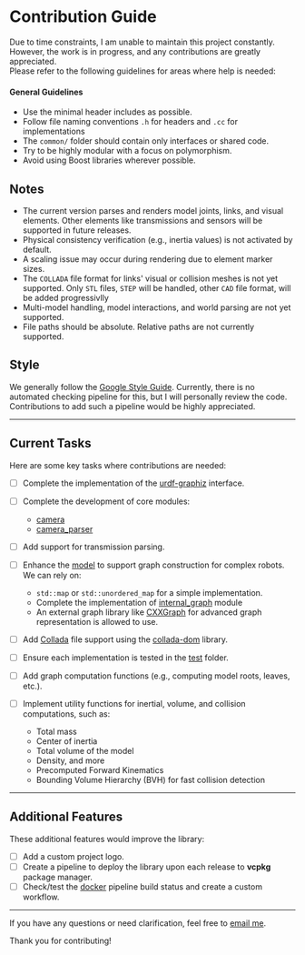 # Contribution Guide

Due to time constraints, I am unable to maintain this project constantly. However, the work is in progress, and any contributions are greatly appreciated.  
Please refer to the following guidelines for areas where help is needed:

#### General Guidelines

- Use the minimal header includes as possible.
- Follow file naming conventions `.h` for headers and `.cc` for implementations
- The `common/` folder should contain only interfaces or shared code.
- Try to be highly modular with a focus on polymorphism.
- Avoid using Boost libraries wherever possible.

## Notes

- The current version parses and renders model joints, links, and visual elements. Other elements like transmissions and sensors will be supported in future releases.
- Physical consistency verification (e.g., inertia values) is not activated by default.
- A scaling issue may occur during rendering due to element marker sizes.
- The `COLLADA` file format for links' visual or collision meshes is not yet supported. Only `STL` files, `STEP` will be handled, other `CAD` file format, will be added progressivlly
- Multi-model handling, model interactions, and world parsing are not yet supported.
- File paths should be absolute. Relative paths are not currently supported.

## Style

We generally follow the [Google Style Guide](https://google.github.io/styleguide/). Currently, there is no automated checking pipeline for this, but I will personally review the code. Contributions to add such a pipeline would be highly appreciated.

---

## Current Tasks

Here are some key tasks where contributions are needed:

- [ ] Complete the implementation of the [urdf-graphiz](scripts/src/urdf-to-graphiz.cc) interface.
- [ ] Complete the development of core modules:
  - [camera](include/tinyurdf/core/camera.h)
  - [camera_parser](include/tinyurdf/internal/camera_parser.h)
- [ ] Add support for transmission parsing.
- [ ] Enhance the [model](include/tinyurdf/model.h) to support graph construction for complex robots.  
  We can rely on:
  - `std::map` or `std::unordered_map` for a simple implementation.
  - Complete the implementation of [internal_graph](include/tinyurdf/detail/internal_graph.h) module
  - An external graph library like [CXXGraph](https://github.com/ZigRazor/CXXGraph) for advanced graph representation is allowed to use.

- [ ] Add [Collada](https://en.wikipedia.org/wiki/COLLADA) file support using the [collada-dom](https://github.com/rdiankov/collada-dom) library.
- [ ] Ensure each implementation is tested in the [test](test/) folder.
- [ ] Add graph computation functions (e.g., computing model roots, leaves, etc.).
- [ ] Implement utility functions for inertial, volume, and collision computations, such as:
  - Total mass
  - Center of inertia
  - Total volume of the model
  - Density, and more
  - Precomputed Forward Kinematics 
  - Bounding Volume Hierarchy (BVH) for fast collision detection
---

## Additional Features

These additional features would improve the library:

- [ ] Add a custom project logo.
- [ ] Create a pipeline to deploy the library upon each release to **vcpkg** package manager.
- [ ] Check/test the [docker](./Dockerfile) pipeline build status and create a custom workflow.

---

If you have any questions or need clarification, feel free to [email me](mailto:chihawissem08@gmail.com).

Thank you for contributing!

